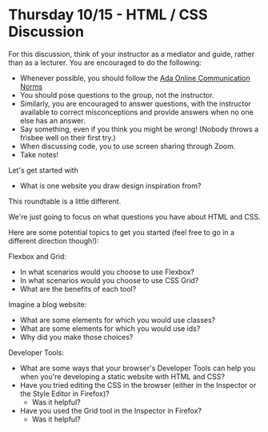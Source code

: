 # Thursday 10/15 - HTML / CSS Discussion

For this discussion, think of your instructor as a mediator and guide, rather than as a lecturer. You are encouraged to do the following:

* Whenever possible, you should follow the [Ada Online Communication Norms](https://learn-2.galvanize.com/cohorts/2036/blocks/882/content_files/00-welcome-to-ada/02-wk01-online-communication-norms.md)
* You should pose questions to the group, not the instructor.
* Similarly, you are encouraged to answer questions, with the instructor available to correct misconceptions and provide answers when no one else has an answer.
* Say something, even if you think you might be wrong! (Nobody throws a frisbee well on their first try.)
* When discussing code, you to use screen sharing through Zoom.
* Take notes!

Let's get started with
* What is one website you draw design inspiration from?

This roundtable is a little different.

We're just going to focus on what questions you have about HTML and CSS.

Here are some potential topics to get you started (feel free to go in a different direction though!):

Flexbox and Grid: 
* In what scenarios would you choose to use Flexbox? 
* In what scenarios would you choose to use CSS Grid?
* What are the benefits of each tool?

Imagine a blog website:
* What are some elements for which you would use classes? 
* What are some elements for which you would use ids?
* Why did you make those choices?

Developer Tools:
* What are some ways that your browser's Developer Tools can help you when you're developing a static website with HTML and CSS?
* Have you tried editing the CSS in the browser (either in the Inspector or the Style Editor in Firefox)?
  * Was it helpful?
* Have you used the Grid tool in the Inspector in Firefox?
  * Was it helpful?
